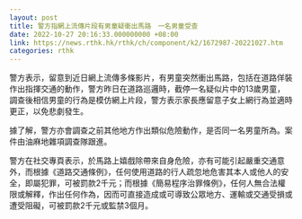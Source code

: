 ```yaml
---
layout: post
title: 警方指網上流傳片段有男童疑衝出馬路　一名男童受查
date: 2022-10-27 20:16:33.000000000 +08:00
link: https://news.rthk.hk/rthk/ch/component/k2/1672987-20221027.htm
categories: rthk
---
```


警方表示，留意到近日網上流傳多條影片，有男童突然衝出馬路，包括在道路佯裝作出指揮交通的動作，警方昨日在道路巡邏時，截停一名疑似片中的13歲男童，調查後相信男童的行為是模仿網上片段，警方表示家長應留意子女上網行為並適時更正，以免悲劇發生。

據了解，警方亦會調查之前其他地方作出類似危險動作，是否同一名男童所為。案件由油麻地雜項調查隊跟進。

警方在社交專頁表示，於馬路上嬉戲除帶來自身危險，亦有可能引起嚴重交通意外，而根據《道路交通條例》，任何使用道路的行人疏忽地危害其本人或他人的安全，即屬犯罪，可被罰款2千元；而根據《簡易程序治罪條例》，任何人無合法權限或解釋，作出任何作為，因而可直接造成或可導致公眾地方、運輸或交通受損或遭受阻礙，可被罰款2千元或監禁3個月。
